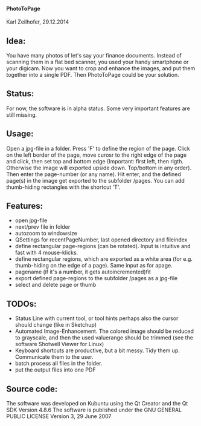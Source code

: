 #### PhotoToPage
Karl Zeilhofer, 29.12.2014


## Idea:
You have many photos of let's say your finance documents. Instead of
scanning them in a flat bed scanner, you used your handy smartphone
or your digicam.
Now you want to crop and enhance the images, and put them together
into a single PDF. Then PhotoToPage could be your solution.

## Status:
For now, the software is in alpha status. Some very important
features are still missing.

## Usage:
Open a jpg-file in a folder.
Press 'F' to define the region of the page.
Click on the left border of the page, move curosr to the right edge of the page and click,
then set top and bottom edge (Important: first left, then rigth. Otherwise the
image will exported upside down. Top/bottom in any order).
Then enter the page-number (or any name).
Hit enter, and the defined page(s) in the image get exported to the subfolder /pages.
You can add thumb-hiding rectangles with the shortcut 'T'.

## Features:
- open jpg-file
- next/prev file in folder
- autozoom to windowsize
- QSettings for recentPageNumber, last opened directory and fileindex
- define rectangular page-regions (can be rotated). Input is intuitive
  and fast with 4 mouse-klicks.
- define rectangular regions, which are exported as a white area
  (for e.g. thumb-hiding on the edge of a page). Same input as for apage.
- pagename (if it's a number, it gets autoincremented)fit
- export defined page-regions to the subfolder /pages as a jpg-file
- select and delete page or thumb

## TODOs:
- Status Line with current tool, or tool hints
  perhaps also the cursor should change (like in Sketchup)
- Automated Image-Enhancement.
  The colored image should be reduced to grayscale, and then the used
  valuerange should be trimmed (see the software Shotwell Viewer
  for Linux)
- Keyboard shortcuts are productive, but a bit messy. Tidy them up.
  Communicate them to the user.
- batch process all files in the folder.
- put the output files into one PDF

## Source code:
The software was developed on Kubuntu using the Qt Creator and the Qt SDK Version 4.8.6
The software is published under the GNU GENERAL PUBLIC LICENSE Version 3, 29 June 2007
